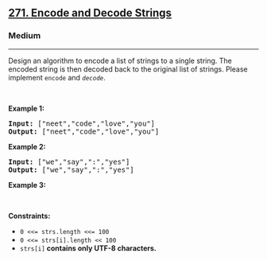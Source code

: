 <h2><a href="https://leetcode.com/problems/encode-and-decode-strings/description/">271. Encode and Decode Strings</a></h2><h3>Medium</h3><hr><p>Design an algorithm to encode a list of strings to a single string. The encoded string is then decoded back to the original list of strings. Please implement <code>encode</code> and <em><code>decode</code></em>.</p>

<p>&nbsp;</p>
<p><strong class="example">Example 1:</strong></p>

<pre>
<strong>Input:</strong> ["neet","code","love","you"]
<strong>Output:</strong> ["neet","code","love","you"]
</pre>

<p><strong class="example">Example 2:</strong></p>

<pre>
<strong>Input:</strong> ["we","say",":","yes"]
<strong>Output:</strong> ["we","say",":","yes"]
</pre>

<p><strong class="example">Example 3:</strong></p>

<p>&nbsp;</p>
<p><strong>Constraints:</strong></p>

<ul>
	<li><code>0 &lt;<= strs.length &lt;<= 100</code></li>
	<li><code>0 &lt;<= strs[i].length &lt;< 100</code></li>
	<li><code>strs[i]</code><strong> contains only UTF-8 characters.</strong></li>
</ul>

<p>&nbsp;</p>
